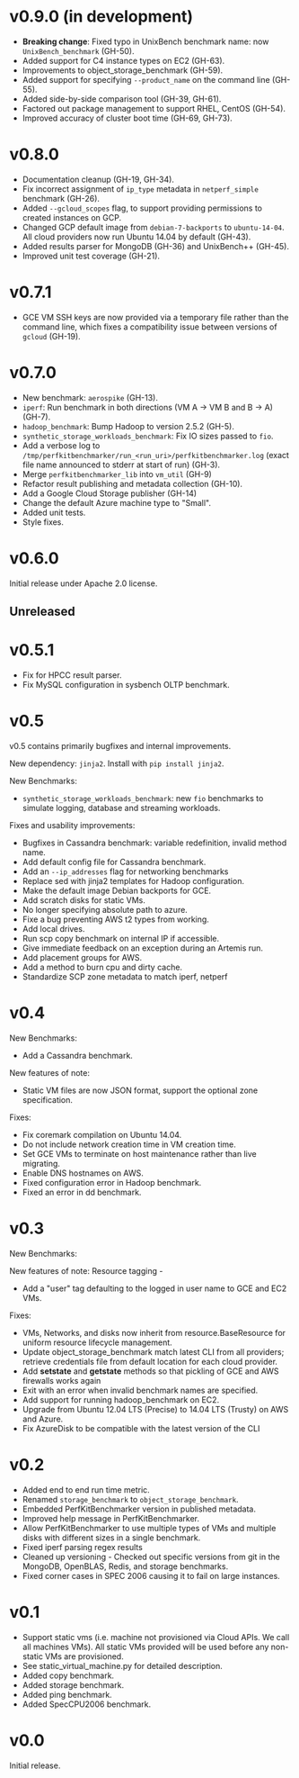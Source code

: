 # v0.9.0 (in development)

* **Breaking change**: Fixed typo in UnixBench benchmark name: now `UnixBench_benchmark` (GH-50).
* Added support for C4 instance types on EC2 (GH-63).
* Improvements to object_storage_benchmark (GH-59).
* Added support for specifying `--product_name` on the command line (GH-55).
* Added side-by-side comparison tool (GH-39, GH-61).
* Factored out package management to support RHEL, CentOS (GH-54).
* Improved accuracy of cluster boot time (GH-69, GH-73).

# v0.8.0

* Documentation cleanup (GH-19, GH-34).
* Fix incorrect assignment of `ip_type` metadata in `netperf_simple` benchmark (GH-26).
* Added `--gcloud_scopes` flag, to support providing permissions to created instances on GCP.
* Changed GCP default image from `debian-7-backports` to `ubuntu-14-04`. All cloud providers now run Ubuntu 14.04 by default (GH-43).
* Added results parser for MongoDB (GH-36) and UnixBench++ (GH-45).
* Improved unit test coverage (GH-21).

# v0.7.1

* GCE VM SSH keys are now provided via a temporary file rather than the command
  line, which fixes a compatibility issue between versions of `gcloud` (GH-19).

# v0.7.0

* New benchmark: `aerospike` (GH-13).
* `iperf`: Run benchmark in both directions (VM A -> VM B and B -> A) (GH-7).
* `hadoop_benchmark`: Bump Hadoop to version 2.5.2 (GH-5).
* `synthetic_storage_workloads_benchmark`: Fix IO sizes passed to `fio`.
* Add a verbose log to `/tmp/perfkitbenchmarker/run_<run_uri>/perfkitbenchmarker.log`
  (exact file name announced to stderr at start of run) (GH-3).
* Merge `perfkitbenchmarker_lib` into `vm_util` (GH-9)
* Refactor result publishing and metadata collection (GH-10).
* Add a Google Cloud Storage publisher (GH-14)
* Change the default Azure machine type to "Small".
* Added unit tests.
* Style fixes.

# v0.6.0

Initial release under Apache 2.0 license.

## Unreleased

# v0.5.1

* Fix for HPCC result parser.
* Fix MySQL configuration in sysbench OLTP benchmark.

# v0.5

v0.5 contains primarily bugfixes and internal improvements.

New dependency:
`jinja2`. Install with `pip install jinja2`.

New Benchmarks:
* `synthetic_storage_workloads_benchmark`: new `fio` benchmarks to simulate
  logging, database and streaming workloads.

Fixes and usability improvements:

* Bugfixes in Cassandra benchmark: variable redefinition, invalid method name.
* Add default config file for Cassandra benchmark.
* Add an `--ip_addresses` flag for networking benchmarks
* Replace sed with jinja2 templates for Hadoop configuration.
* Make the default image Debian backports for GCE.
* Add scratch disks for static VMs.
* No longer specifying absolute path to azure.
* Fixe a bug preventing AWS t2 types from working.
* Add local drives.
* Run scp copy benchmark on internal IP if accessible.
* Give immediate feedback on an exception during an Artemis run.
* Add placement groups for AWS.
* Add a method to burn cpu and dirty cache.
* Standardize SCP zone metadata to match iperf, netperf

# v0.4

New Benchmarks:
* Add a Cassandra benchmark.

New features of note:
* Static VM files are now JSON format, support the optional zone specification.

Fixes:

* Fix coremark compilation on Ubuntu 14.04.
* Do not include network creation time in VM creation time.
* Set GCE VMs to terminate on host maintenance rather than live migrating.
* Enable DNS hostnames on AWS.
* Fixed configuration error in Hadoop benchmark.
* Fixed an error in dd benchmark.

# v0.3

New Benchmarks:

New features of note:
Resource tagging -
* Add a "user" tag defaulting to the logged in user name to GCE and EC2 VMs.

Fixes:
* VMs, Networks, and disks now inherit from resource.BaseResource for uniform resource lifecycle management.
* Update object_storage_benchmark match latest CLI from all providers; retrieve credentials file from default location for each cloud provider.
* Add __setstate__ and __getstate__ methods so that pickling of GCE and AWS firewalls works again
* Exit with an error when invalid benchmark names are specified.
* Add support for running hadoop_benchmark on EC2.
* Upgrade from Ubuntu 12.04 LTS (Precise) to 14.04 LTS (Trusty) on AWS and Azure.
* Fix AzureDisk to be compatible with the latest version of the CLI

# v0.2
* Added end to end run time metric.
* Renamed `storage_benchmark` to `object_storage_benchmark`.
* Embedded PerfKitBenchmarker version in published metadata.
* Improved help message in PerfKitBenchmarker.
* Allow PerfKitBenchmarker to use multiple types of VMs and multiple disks with different sizes in a single benchmark.
* Fixed iperf parsing regex results
* Cleaned up versioning - Checked out specific versions from git in the MongoDB, OpenBLAS, Redis, and storage benchmarks.
* Fixed corner cases in SPEC 2006 causing it to fail on large instances.

# v0.1

* Support static vms (i.e. machine not provisioned via Cloud APIs. We call all machines VMs). All static VMs provided will be used before any non-static VMs are provisioned.
* See static_virtual_machine.py for detailed description.
* Added copy benchmark.
* Added storage benchmark.
* Added ping benchmark.
* Added SpecCPU2006 benchmark.

# v0.0

Initial release.
